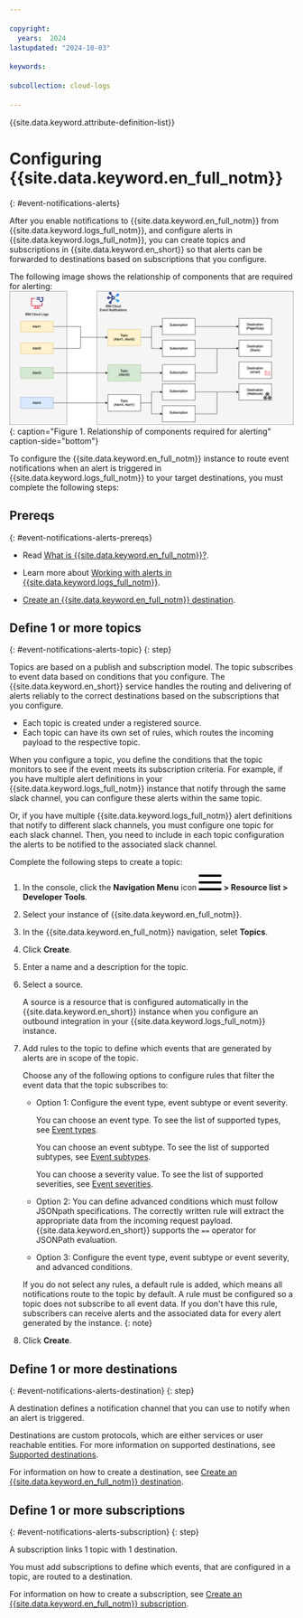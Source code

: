 ```yaml
---

copyright:
  years:  2024
lastupdated: "2024-10-03"

keywords:

subcollection: cloud-logs

---
```


{{site.data.keyword.attribute-definition-list}}

# Configuring {{site.data.keyword.en_full_notm}}
{: #event-notifications-alerts}

After you enable notifications to {{site.data.keyword.en_full_notm}} from {{site.data.keyword.logs_full_notm}}, and configure alerts in {{site.data.keyword.logs_full_notm}}, you can create topics and subscriptions in {{site.data.keyword.en_short}} so that alerts can be forwarded to destinations based on subscriptions that you configure.


The following image shows the relationship of components that are required for alerting:
![Relationship of components required for alerting](../images/event-notification-resources.svg "Relationship of components required for alerting"){: caption="Figure 1. Relationship of components required for alerting" caption-side="bottom"}

To configure the {{site.data.keyword.en_full_notm}} instance to route event notifications when an alert is triggered in {{site.data.keyword.logs_full_notm}} to your target destinations, you must complete the following steps:


## Prereqs
{: #event-notifications-alerts-prereqs}

- Read [What is {{site.data.keyword.en_full_notm}}?](/docs/event-notifications?topic=event-notifications-en-about).

- Learn more about [Working with alerts in {{site.data.keyword.logs_full_notm}}](/docs/cloud-logs?topic=cloud-logs-event-notifications-about).

- [Create an {{site.data.keyword.en_full_notm}} destination](/docs/event-notifications?topic=event-notifications-en-create-en-destination).

## Define 1 or more topics
{: #event-notifications-alerts-topic}
{: step}

Topics are based on a publish and subscription model. The topic subscribes to event data based on conditions that you configure. The {{site.data.keyword.en_short}} service handles the routing and delivering of alerts reliably to the correct destinations based on the subscriptions that you configure.
- Each topic is created under a registered source.
- Each topic can have its own set of rules, which routes the incoming payload to the respective topic.

When you configure a topic, you define the conditions that the topic monitors to see if the event meets its subscription criteria. For example, if you have multiple alert definitions in your {{site.data.keyword.logs_full_notm}} instance that notify through the same slack channel, you can configure these alerts within the same topic.

Or, if you have multiple {{site.data.keyword.logs_full_notm}} alert definitions that notify to different slack channels, you must configure one topic for each slack channel. Then, you need to include in each topic configuration the alerts to be notified to the associated slack channel.

Complete the following steps to create a topic:

1. In the console, click the **Navigation Menu** icon ![Navigation Menu icon](../icons/icon_hamburger.svg) **> Resource list > Developer Tools**.

2. Select your instance of {{site.data.keyword.en_full_notm}}.

3. In the {{site.data.keyword.en_full_notm}} navigation, selet **Topics**.

4. Click **Create**.

5. Enter a name and a description for the topic.

6. Select a source.

    A source is a resource that is configured automatically in the {{site.data.keyword.en_short}} instance when you configure an outbound integration in your {{site.data.keyword.logs_full_notm}} instance.

7. Add rules to the topic to define which events that are generated by alerts are in scope of the topic.

    Choose any of the following options to configure rules that filter the event data that the topic subscribes to:

    - Option 1: Configure the event type, event subtype or event severity.

        You can choose an event type. To see the list of supported types, see [Event types](/docs/cloud-logs?topic=cloud-logs-cl-events-for-en-types).

        You can choose an event subtype. To see the list of supported subtypes, see [Event subtypes](/docs/cloud-logs?topic=cloud-logs-cl-events-for-en-subtypes).

        You can choose a severity value. To see the list of supported severities, see [Event severities](/docs/cloud-logs?topic=cloud-logs-event-severities).

    - Option 2: You can define advanced conditions which must follow JSONpath specifications. The correctly written rule will extract the appropriate data from the incoming request payload. {{site.data.keyword.en_short}} supports the `==` operator for JSONPath evaluation.

    - Option 3: Configure the event type, event subtype or event severity, and advanced conditions.

   If you do not select any rules, a default rule is added, which means all notifications route to the topic by default. A rule must be configured so a topic does not subscribe to all event data. If you don't have this rule, subscribers can receive alerts and the associated data for every alert generated by the instance.
   {: note}

8. Click **Create**.




## Define 1 or more destinations
{: #event-notifications-alerts-destination}
{: step}

A destination defines a notification channel that you can use to notify when an alert is triggered.

Destinations are custom protocols, which are either services or user reachable entities. For more information on supported destinations, see [Supported destinations](/docs/event-notifications?topic=event-notifications-supported-destinations).

For information on how to create a destination, see [Create an {{site.data.keyword.en_full_notm}} destination](/docs/event-notifications?topic=event-notifications-en-create-en-destination).

## Define 1 or more subscriptions
{: #event-notifications-alerts-subscription}
{: step}

A subscription links 1 topic with 1 destination.

You must add subscriptions to define which events, that are configured in a topic, are routed to a destination.

For information on how to create a subscription, see [Create an {{site.data.keyword.en_full_notm}} subscription](/docs/event-notifications?topic=event-notifications-en-create-en-subscription).
